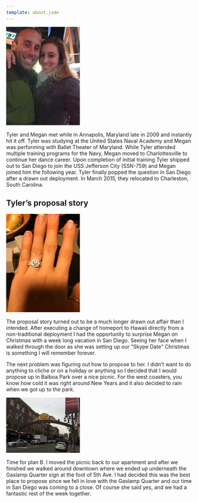 ```yaml
---
template: about.jade
---
```


[![The Happy Couple](/images/mat.10.th.jpeg)](/images/mat.10.web.jpeg)

Tyler and Megan met while in Annapolis, Maryland late in 2009 and instantly hit
it off. Tyler was studying at the United States Naval Academy and Megan was
performing with Ballet Theater of Maryland. While Tyler attended multiple
training programs for the Navy, Megan moved to Charlottesville to continue her
dance career. Upon completion of initial training Tyler shipped out to San Diego
to join the USS Jefferson City (SSN-759) and Megan joined him the following
year. Tyler finally popped the question in San Diego after a drawn out
deployment. In March 2015, they relocated to Charleston, South Carolina.

## Tyler’s proposal story

[![The Ring](/images/mat.11.th.jpeg)](/images/mat.11.web.jpeg)

The proposal story turned out to be a much longer drawn out affair than I
intended. After executing a change of homeport to Hawaii directly from a
non-traditional deployment I had the opportunity to surprise Megan on Christmas
with a week long vacation in San Diego. Seeing her face when I walked through
the door as she was setting up our “Skype Date” Christmas is something I will
remember forever.

The next problem was figuring out how to propose to her. I didn’t want to do
anything to cliche or on a holiday or anything so I decided that I would propose
up in Balboa Park over a nice picnic. For the west coasters, you know how cold
it was right around New Years and it also decided to rain when we got up to the
park.

[![The Gaslamp District](/images/mat.12.th.jpeg)](/images/mat.12.web.jpeg)

Time for plan B. I moved the picnic back to our apartment and after we finished
we walked around downtown where we ended up underneath the Gaslamp Quarter sign
at the foot of 5th Ave. I had decided this was the best place to propose since
we fell in love with the Gaslamp Quarter and our time in San Diego was coming to
a close. Of course she said yes, and we had a fantastic rest of the week
together.
